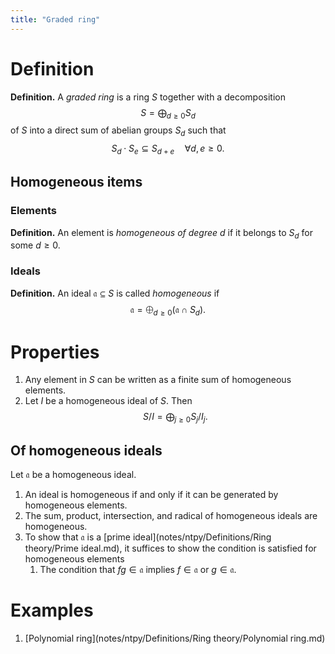 ```yaml
---
title: "Graded ring"
---
```


# Definition
**Definition.** A _graded ring_ is a ring $S$ together with a decomposition $$S=\bigoplus_{d\geq 0}S_d$$ of $S$ into a direct sum of abelian groups $S_d$ such that $$S_d\cdot S_e\subseteq S_{d+e}\quad\forall d,e\geq 0.$$

## Homogeneous items
### Elements
**Definition.** An element is _homogeneous of degree $d$_ if it belongs to $S_d$ for some $d\geq 0$. 
### Ideals
**Definition.** An ideal $\mathfrak{a}\subseteq S$ is called _homogeneous_ if
$$
\mathfrak{a}=\bigoplus_{d\geq 0}(\mathfrak{a}\cap S_d).
$$

# Properties
1. Any element in $S$ can be written as a finite sum of homogeneous elements.
2. Let $I$ be a homogeneous ideal of $S$. Then $$S/I=\bigoplus_{j\geq 0}S_j/I_j.$$

## Of homogeneous ideals
Let $\mathfrak{a}$ be a homogeneous ideal.

1. An ideal is homogeneous if and only if it can be generated by homogeneous elements.
2. The sum, product, intersection, and radical of homogeneous ideals are homogeneous.
3. To show that $\mathfrak{a}$ is a [prime ideal](notes/ntpy/Definitions/Ring theory/Prime ideal.md), it suffices to show the condition is satisfied for homogeneous elements
	1.  The condition that $fg\in\mathfrak{a}$ implies $f\in\mathfrak{a}$ or $g\in\mathfrak{a}$. 

# Examples
1. [Polynomial ring](notes/ntpy/Definitions/Ring theory/Polynomial ring.md)
